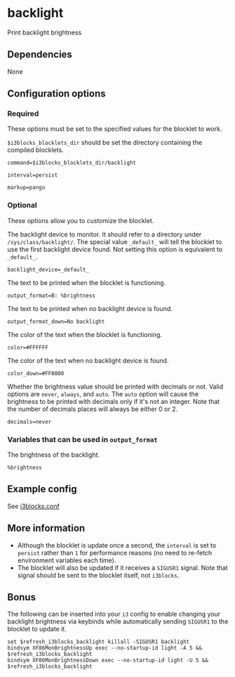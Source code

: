 # backlight
Print backlight brightness

## Dependencies
None

## Configuration options

### Required
These options must be set to the specified values for the blocklet to work.

`$i3blocks_blocklets_dir` should be set the directory containing the compiled blocklets.
```
command=$i3blocks_blocklets_dir/backlight
```
```
interval=persist
```
```
markup=pango
```

### Optional
These options allow you to customize the blocklet.

The backlight device to monitor. It should refer to a directory under `/sys/class/backlight/`. The special value `_default_` will tell the blocklet to use the first backlight device found. Not setting this option is equivalent to `_default_`.
```
backlight_device=_default_
```
The text to be printed when the blocklet is functioning.
```
output_format=B: %brightness
```
The text to be printed when no backlight device is found.
```
output_format_down=No backlight
```
The color of the text when the blocklet is functioning.
```
color=#FFFFFF
```
The color of the text when no backlight device is found.
```
color_down=#FF0000
```
Whether the brightness value should be printed with decimals or not. Valid options are `never`, `always`, and `auto`. The `auto` option will cause the brightness to be printed with decimals only if it's not an integer. Note that the number of decimals places will always be either 0 or 2.
```
decimals=never
```

### Variables that can be used in `output_format`

The brightness of the backlight.
```
%brightness
```

## Example config
See [i3blocks.conf](i3blocks.conf)

## More information
- Although the blocklet is update once a second, the `interval` is set to `persist` rather than `1` for performance reasons (no need to re-fetch environment variables each time).
- The blocklet will also be updated if it receives a `SIGUSR1` signal. Note that signal should be sent to the blocklet itself, not `i3blocks`.

## Bonus
The following can be inserted into your `i3` config to enable changing your backlight brightness via keybinds while automatically sending `SIGUSR1` to the blocklet to update it.
```
set $refresh_i3blocks_backlight killall -SIGUSR1 backlight
bindsym XF86MonBrightnessUp exec --no-startup-id light -A 5 && $refresh_i3blocks_backlight
bindsym XF86MonBrightnessDown exec --no-startup-id light -U 5 && $refresh_i3blocks_backlight
```
